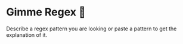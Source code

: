 # Gimme Regex 🥋

Describe a regex pattern you are looking or paste a pattern to get the explanation of it.
